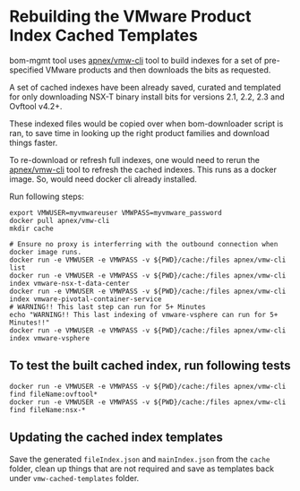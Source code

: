 # Rebuilding the VMware Product Index Cached Templates
bom-mgmt tool uses  [apnex/vmw-cli](https://github.com/apnex/vmw-cli) tool to build indexes for a set of pre-specified VMware products and then downloads the bits as requested.

A set of cached indexes have been already saved, curated and templated for only downloading NSX-T binary install bits for versions 2.1, 2.2, 2.3 and Ovftool v4.2+.

These indexed files would be copied over when bom-downloader script is ran, to save time in looking up the right product families and download things faster.

To re-download or refresh full indexes, one would need to rerun the [apnex/vmw-cli](https://github.com/apnex/vmw-cli) tool to refresh the cached indexes. This runs as a docker image. So, would need docker cli already installed.

Run following steps:
```
export VMWUSER=myvmwareuser VMWPASS=myvmware_password
docker pull apnex/vmw-cli
mkdir cache

# Ensure no proxy is interferring with the outbound connection when docker image runs.
docker run -e VMWUSER -e VMWPASS -v ${PWD}/cache:/files apnex/vmw-cli list
docker run -e VMWUSER -e VMWPASS -v ${PWD}/cache:/files apnex/vmw-cli index vmware-nsx-t-data-center
docker run -e VMWUSER -e VMWPASS -v ${PWD}/cache:/files apnex/vmw-cli index vmware-pivotal-container-service
# WARNING!! This last step can run for 5+ Minutes
echo "WARNING!! This last indexing of vmware-vsphere can run for 5+ Minutes!!"
docker run -e VMWUSER -e VMWPASS -v ${PWD}/cache:/files apnex/vmw-cli index vmware-vsphere
```

##  To test the built cached index, run following tests
```
docker run -e VMWUSER -e VMWPASS -v ${PWD}/cache:/files apnex/vmw-cli find fileName:ovftool*
docker run -e VMWUSER -e VMWPASS -v ${PWD}/cache:/files apnex/vmw-cli find fileName:nsx-*
```

## Updating the cached index templates
Save the generated `fileIndex.json` and `mainIndex.json` from the `cache` folder, clean up things that are not required and save as templates back under `vmw-cached-templates` folder.
